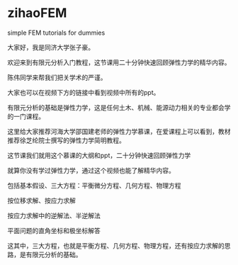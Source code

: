 # zihaoFEM
simple FEM tutorials for dummies



大家好，我是同济大学张子豪。

欢迎来到有限元分析入门教程，这节课用二十分钟快速回顾弹性力学的精华内容。

陈伟同学来帮我们把关学术的严谨。

大家也可以在视频下方的链接中看到视频中所有的ppt。

有限元分析的基础是弹性力学，这是任何土木、机械、能源动力相关的专业都会学的一门课程。

这里给大家推荐河海大学邵国建老师的弹性力学慕课，在爱课程上可以看到，教材推荐徐芝纶院士撰写的弹性力学简明教程。

这节课我们就用这个慕课的大纲和ppt，二十分钟快速回顾弹性力学

就算你没有学过弹性力学，通过这个视频也能了解精华内容。

包括基本假设、三大方程：平衡微分方程、几何方程、物理方程

按位移求解、按应力求解

按应力求解中的逆解法、半逆解法

平面问题的直角坐标和极坐标解答



这其中，三大方程，也就是平衡方程、几何方程、物理方程，还有按应力求解的思路，是有限元分析的基础。





